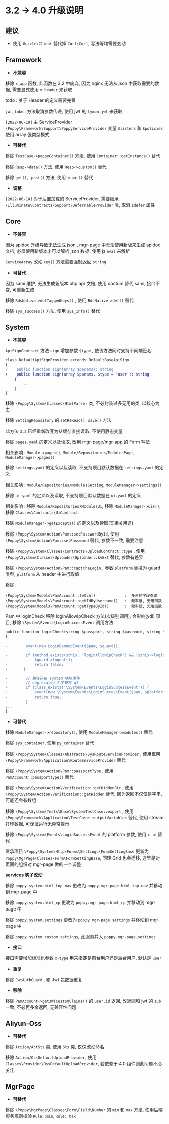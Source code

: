 # 3.2 -> 4.0 升级说明

## 建议

-   使用 `Guzzle\Client` 替代掉 `Curl\Curl`, 写法等均需要变动

## Framework

-   **不兼容** 

移除 `x_app` 函数, 此函数在 3.2 中废弃, 因为 nginx 无法从 json 中获取需要的数据, 需要显式使用 `x_header` 来获取

todo : 关于 Header 的定义需要完善

`jwt_token` 方法取消参数传递, 使用 jwt 的 `tymon.jwt` 来获取


`[2022-06-10]` 主 ServiceProvider `\Poppy\Framework\Support\PoppyServiceProvider` 变量 `$listens` 和 `$policies` 使用 array 强类型模式

-   **可替代** 

移除 `TestCase->poppyContainer()` 方法, 使用 `Container::getInstance()` 替代

移除 `Resp->data()` 方法, 使用 `Resp->custom()` 替代

移除 `get(), post()` 方法, 使用 `input()` 替代

-   **调整** 

`[2022-06-10]` 对于后置加载的 ServiceProvider, 需要继承 `\Illuminate\Contracts\Support\DeferrableProvider` 类, 取消 `$defer` 属性

## Core

-   **不兼容** 

因为 apidoc 升级导致无法生成 json , mgr-page 中无法使用新版来生成 apidoc 文档, 必须使用新版本才可以解析 json 数据, 使用 js `eval` 来解析


`ServiceArray` 改动 `key()` 方法需要强制返回 `string`

-   **可替代** 

因为 sami 维护, 无法生成新版本 php api 文档, 使用 doctum 替代 sami, 接口不变, 可重新生成

移除 `RdsNative->delTaggedKeys()` , 使用 `RdsNative->del()` 替代

移除 `sys_success()` 方法, 使用 `sys_info()` 替代

## System

-   **不兼容** 

`ApiSignContract` 方法 `sign` 增加参数 `$type` , 使该方法同时支持不同端签名

```diff
class DefaultApiSignProvider extends DefaultBaseApiSign
{
-    public function sign(array $params): string
+    public function sign(array $params, $type = 'user'): string
    {
        ...
    }
}
```
移除 `\Poppy\System\Classes\HtmlParser` 类, 不必封装过多无用的类, 以核心为主

移除 `SettingRepository` 的 `setReRead()`, `save()` 方法

此方法 `3.2` 已经重新改写为从缓存直接读取, 不使用静态变量

移除 `pages.yaml` 的定义以及读取, 改用 mgr-page/mgr-app 的 Form 写法

相关影响 : `Module->pages()`, `Module/Repositories/ModulesPage`, `ModuleManager->pages()`

移除 `settings.yaml` 的定义以及读取, 不支持项目默认数据在 `settings.yaml` 的定义

相关影响 : `Module/Repositories/ModulesSetting`, `ModuleManager->settings()`

移除 `ui.yaml` 的定义以及读取, 不支持项目默认数据在 `ui.yaml` 的定义

相关影响 : 移除 `Module/Repositories/ModulesUi`, 移除 `ModuleManager->uis()`, 移除 `Classes\Contracts\UiContract`

移除 `ModuleManager->getExcepts()` 的定义以及读取(无相关用途)

移除 `\Poppy\System\Action\Pam::setPasswordById`, 使用 `\Poppy\System\Action\Pam::setPassword` 替代, 参数不一致, 需要注意

移除 `\Poppy\System\Classes\Contracts\UploadContract::type` , 使用 `\Poppy\System\Classes\Uploader\Uploader::kvExt` 替代, 参数有差异

移除 `\Poppy\System\Action\Pam::captchaLogin` , 参数 `platform` 替换为 guard 类型, `platform` 从 header 中进行取值

移除

```
\Poppy\System\Models\PamAccount::fetch()             :  多余的字段查询
\Poppy\System\Models\PamAccount::getIdByUsername()   :  频率低, 无用函数
\Poppy\System\Models\PamAccount::getTypeById()       :  频率低, 无用函数
```

Pam 中 loginCheck 移除 loginAllowIpCheck 方法(次级别调用), 会影响(ydl) 项目, 移除 `\System\Events\LoginSuccessEvent` 调用方法

```diff
public function loginCheck(string $passport, string $password, string $guard_name = PamAccount::GUARD_WEB): bool
{

-        event(new LoginBannedEvent($pam, $guard));

-        if (method_exists($this, 'loginAllowIpCheck') && !$this->loginAllowIpCheck()) {
-            $guard->logout();
-            return false;
-       }

-        // 兼容存在 system 模块事件
-        // deprecated 为了兼容 q2
-        if (class_exists('\System\Events\LoginSuccessEvent')) {
-            event(new \System\Events\LoginSuccessEvent($pam, $platform, $guard));
-            return true;
-        }
...
}
```

-   **可替代** 

移除 `ModuleManager->repository()`, 使用 `ModuleManager->modules()` 替代

移除 `sys_container`, 使用 `py_container` 替代

移除 `\Poppy\System\Classes\Abstracts\SysRouteServiceProvider` , 使用框架 `\Poppy\Framework\Application\RouteServiceProvider` 替代

移除 `\Poppy\System\Action\Pam::passportType` , 使用 `PamAccount::passportType()` 替代

移除 `\Poppy\System\Action\Verification::getHiddenStr` , 使用 `\Poppy\System\Action\Verification::getHidden` 替代, 因为返回不仅仅是字串, 可能还会有数组

移除 `\Poppy\System\Tests\Base\SystemTestCase::export` , 使用 `\Poppy\Framework\Application\TestCase::outputVariables` 替代, 使用 stream 打印数据, 可保证运行无异常提示

移除 `\Poppy\System\Events\LoginSuccessEvent` 的 platform 参数, 使用 `x-id` 替代


继承项目 `\Poppy\System\Http\Forms\Settings\FormSettingBase` 更新为 `Poppy\MgrPage\Classes\Form\FormSettingBase`, 同理 Grid 也会迁移, 这里是对页面的组织对 mgr-page 做的一个调整

**services 钩子改动**

移除 `poppy.system.html_top_nav` 更改为 `poppy.mgr-page.html_top_nav` 并移动到 mgr-page 中

移除 `poppy.system.html_cp` 更改为 `poppy.mgr-page.html_cp` 并移动到 mgr-page 中

移除 `poppy.system.settings` 更改为 `poppy.mgr-page.settings` 并移动到 mgr-page 中

移除 `poppy.system.custom_settings`, 此服务并入 `poppy.mgr-page.settings`

-   **接口** 

接口需要增加标准化参数 `x-type` 用来指定是前台用户还是后台用户, 默认是 `user`

-   **重复** 

移除 `JwtAuthGuard` , 和 Jwt 包数据重复

-   **移除** 

移除 `PamAccount->getJWTCustomClaims()` 的 `user.id` 返回, 改返回和 jwt 的 `sub` 一致, 不必再多余返回, 无兼容性问题

## Aliyun-Oss

-   **可替代** 

移除 `Action/ActSts` 类, 使用 `Sts` 类, 仅仅改动命名

移除 `Action/OssDefaultUploadProvider`, 使用 `Classes\Provider\OssDefaultUploadProvider`, 若依赖于 4.0 组件则此问题不必关注.

## MgrPage

-   **可替代** 

移除 `\Poppy\MgrPage\Classes\Form\Field\Number` 的 `min` 和 `max` 方法, 使用后端服务规则校验 `Rule::min`, `Rule::max`

